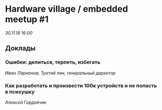 # Hardware village / embedded meetup #1

_30.11.19 16:00_

## Доклады

### Ошибки: делиться, терпеть, избегать
_Иван Ларионов, Третий пин, генеральный директор_

### Как разработать и произвести 100к устройств и не попасть в психушку

_Алексей Гордейчик_
